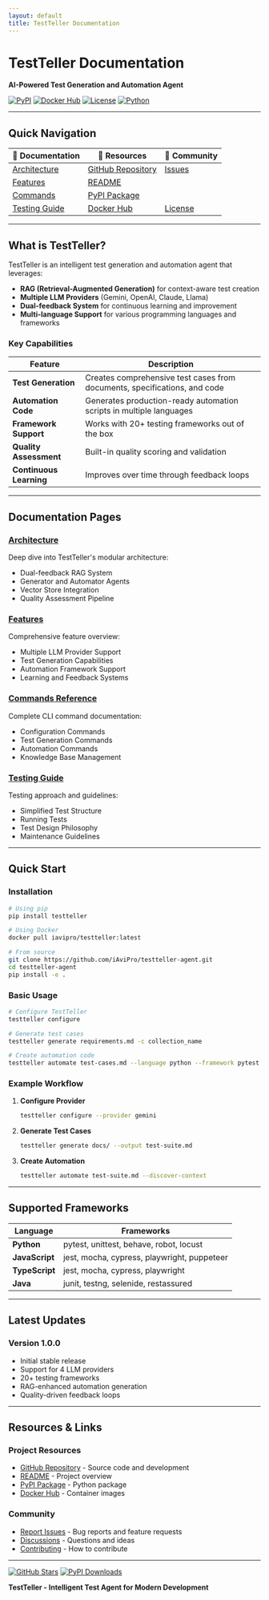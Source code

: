 ```yaml
---
layout: default
title: TestTeller Documentation
---
```


<!-- This comment separates Jekyll front matter from content -->

# TestTeller Documentation

**AI-Powered Test Generation and Automation Agent**

[![PyPI](https://img.shields.io/pypi/v/testteller)](https://pypi.org/project/testteller/)
[![Docker Hub](https://img.shields.io/docker/v/iavipro/testteller)](https://hub.docker.com/r/iavipro/testteller)
[![License](https://img.shields.io/badge/License-Apache%202.0-blue.svg)](https://opensource.org/licenses/Apache-2.0)
[![Python](https://img.shields.io/pypi/pyversions/testteller)](https://pypi.org/project/testteller/)

---

## Quick Navigation

| 📖 Documentation | 🚀 Resources | 🤝 Community |
|------------------|--------------|--------------|
| [Architecture](ARCHITECTURE.md) | [GitHub Repository](https://github.com/iAviPro/testteller-agent) | [Issues](https://github.com/iAviPro/testteller-agent/issues) |
| [Features](FEATURES.md) | [README](https://github.com/iAviPro/testteller-agent/blob/main/README.md) | |
| [Commands](COMMANDS.md) | [PyPI Package](https://pypi.org/project/testteller/) |  |
| [Testing Guide](TESTING.md) | [Docker Hub](https://hub.docker.com/r/iavipro/testteller) | [License](https://github.com/iAviPro/testteller-agent/blob/main/LICENSE) |

---

## What is TestTeller?

TestTeller is an intelligent test generation and automation agent that leverages:
- **RAG (Retrieval-Augmented Generation)** for context-aware test creation
- **Multiple LLM Providers** (Gemini, OpenAI, Claude, Llama)
- **Dual-feedback System** for continuous learning and improvement
- **Multi-language Support** for various programming languages and frameworks

### Key Capabilities

| Feature | Description |
|---------|-------------|
| **Test Generation** | Creates comprehensive test cases from documents, specifications, and code |
| **Automation Code** | Generates production-ready automation scripts in multiple languages |
| **Framework Support** | Works with 20+ testing frameworks out of the box |
| **Quality Assessment** | Built-in quality scoring and validation |
| **Continuous Learning** | Improves over time through feedback loops |

---

## Documentation Pages

### [Architecture](ARCHITECTURE.md)
Deep dive into TestTeller's modular architecture:
- Dual-feedback RAG System
- Generator and Automator Agents
- Vector Store Integration
- Quality Assessment Pipeline

### [Features](FEATURES.md)
Comprehensive feature overview:
- Multiple LLM Provider Support
- Test Generation Capabilities
- Automation Framework Support
- Learning and Feedback Systems

### [Commands Reference](COMMANDS.md)
Complete CLI command documentation:
- Configuration Commands
- Test Generation Commands
- Automation Commands
- Knowledge Base Management

### [Testing Guide](TESTING.md)
Testing approach and guidelines:
- Simplified Test Structure
- Running Tests
- Test Design Philosophy
- Maintenance Guidelines

---

## Quick Start

### Installation

```bash
# Using pip
pip install testteller

# Using Docker
docker pull iavipro/testteller:latest

# From source
git clone https://github.com/iAviPro/testteller-agent.git
cd testteller-agent
pip install -e .
```

### Basic Usage

```bash
# Configure TestTeller
testteller configure

# Generate test cases
testteller generate requirements.md -c collection_name

# Create automation code
testteller automate test-cases.md --language python --framework pytest -c collection_name
```

### Example Workflow

1. **Configure Provider**
   ```bash
   testteller configure --provider gemini
   ```

2. **Generate Test Cases**
   ```bash
   testteller generate docs/ --output test-suite.md
   ```

3. **Create Automation**
   ```bash
   testteller automate test-suite.md --discover-context
   ```

---

## Supported Frameworks

| Language | Frameworks |
|----------|------------|
| **Python** | pytest, unittest, behave, robot, locust |
| **JavaScript** | jest, mocha, cypress, playwright, puppeteer |
| **TypeScript** | jest, mocha, cypress, playwright |
| **Java** | junit, testng, selenide, restassured |

---

## Latest Updates

### Version 1.0.0
- Initial stable release
- Support for 4 LLM providers
- 20+ testing frameworks
- RAG-enhanced automation generation
- Quality-driven feedback loops

---

## Resources & Links

### Project Resources
- [GitHub Repository](https://github.com/iAviPro/testteller-agent) - Source code and development
- [README](https://github.com/iAviPro/testteller-agent/blob/main/README.md) - Project overview
- [PyPI Package](https://pypi.org/project/testteller/) - Python package
- [Docker Hub](https://hub.docker.com/r/iavipro/testteller) - Container images

### Community
- [Report Issues](https://github.com/iAviPro/testteller-agent/issues) - Bug reports and feature requests
- [Discussions](https://github.com/iAviPro/testteller-agent/discussions) - Questions and ideas
- [Contributing](https://github.com/iAviPro/testteller-agent/blob/main/CONTRIBUTING.md) - How to contribute

---

[![GitHub Stars](https://img.shields.io/github/stars/iAviPro/testteller-agent?style=social)](https://github.com/iAviPro/testteller-agent)
[![PyPI Downloads](https://img.shields.io/pypi/dm/testteller)](https://pypi.org/project/testteller/)

**TestTeller - Intelligent Test Agent for Modern Development**